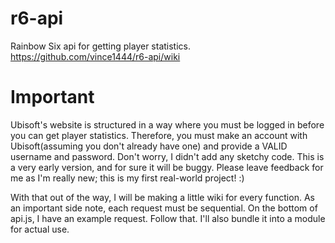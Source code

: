 
# r6-api
Rainbow Six api for getting player statistics.
https://github.com/vince1444/r6-api/wiki

# Important
Ubisoft's website is structured in a way where you must be logged in before you can get player statistics. Therefore, you
must make an account with Ubisoft(assuming you don't already have one) and provide a VALID username and password. Don't worry, I didn't add any sketchy code.
This is a very early version, and for sure it will be buggy. Please leave feedback for me as I'm really new; this is my first real-world project! :)

With that out of the way, I will be making a little wiki for every function. As an important side note, each request must be sequential.
On the bottom of api.js, I have an example request. Follow that. I'll also bundle it into a module for actual use.

